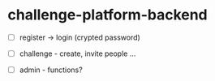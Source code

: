 # challenge-platform-backend

- [ ] register -> login (crypted password)
- [ ] challenge - create, invite people ...


- [ ] admin - functions?